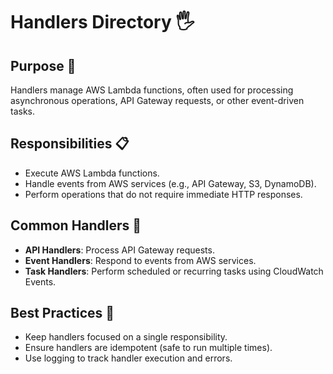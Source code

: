 # Handlers Directory 🖐️

## Purpose 🎯
Handlers manage AWS Lambda functions, often used for processing asynchronous operations, API Gateway requests, or other event-driven tasks.

## Responsibilities 📋
- Execute AWS Lambda functions.
- Handle events from AWS services (e.g., API Gateway, S3, DynamoDB).
- Perform operations that do not require immediate HTTP responses.

## Common Handlers 🔄
- **API Handlers**: Process API Gateway requests.
- **Event Handlers**: Respond to events from AWS services.
- **Task Handlers**: Perform scheduled or recurring tasks using CloudWatch Events.

## Best Practices 🌟
- Keep handlers focused on a single responsibility.
- Ensure handlers are idempotent (safe to run multiple times).
- Use logging to track handler execution and errors.